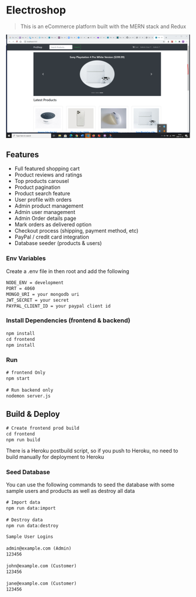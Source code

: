 # Electroshop

> This is an eCommerce platform built with the MERN stack and Redux



![screenshot](./images/prjt2.png)

## Features

- Full featured shopping cart
- Product reviews and ratings
- Top products carousel
- Product pagination
- Product search feature
- User profile with orders
- Admin product management
- Admin user management
- Admin Order details page
- Mark orders as delivered option
- Checkout process (shipping, payment method, etc)
- PayPal / credit card integration
- Database seeder (products & users)




### Env Variables

Create a .env file in then root and add the following

```
NODE_ENV = development
PORT = 4060
MONGO_URI = your mongodb uri
JWT_SECRET = your secret
PAYPAL_CLIENT_ID = your paypal client id
```

### Install Dependencies (frontend & backend)

```
npm install
cd frontend
npm install
```

### Run

```
# frontend Only
npm start

# Run backend only
nodemon server.js
```

## Build & Deploy

```
# Create frontend prod build
cd frontend
npm run build
```

There is a Heroku postbuild script, so if you push to Heroku, no need to build manually for deployment to Heroku

### Seed Database

You can use the following commands to seed the database with some sample users and products as well as destroy all data

```
# Import data
npm run data:import

# Destroy data
npm run data:destroy
```

```
Sample User Logins

admin@example.com (Admin)
123456

john@example.com (Customer)
123456

jane@example.com (Customer)
123456
```



